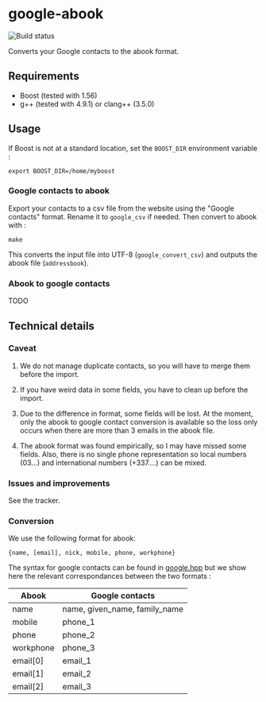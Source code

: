 google-abook
=============

![Build status](https://travis-ci.org/alexDarcy/google-abook.svg)

Converts your Google contacts to the abook format.

## Requirements

* Boost (tested with 1.56)
* g++ (tested with 4.9.1) or clang++ (3.5.0)

## Usage
If Boost is not at a standard location, set the `BOOST_DIR` environment variable :

    export BOOST_DIR=/home/myboost

### Google contacts to abook
Export your contacts to a csv file from the website using the "Google contacts" format. Rename it to `google_csv` if needed. Then convert to abook with :

    make

This converts the input file into UTF-8 (`google_convert_csv`) and outputs the abook file (`addressbook`).

### Abook to google contacts

TODO

## Technical details
### Caveat
1. We do not manage duplicate contacts, so you will have to merge them before the import.

2. If you have weird data in some fields, you have to clean up before the
   import.

3. Due to the difference in format, some fields will be lost. At the moment, only
the abook to google contact conversion is available so the loss only occurs
when there are more than 3 emails in the abook file.

4. The abook format was found empirically, so I may have missed some fields. Also,
there is no single phone representation so local numbers (03...) and
international numbers (+337....) can be mixed.

### Issues and improvements
See the tracker.

### Conversion
We use the following format for abook:

    {name, [email], nick, mobile, phone, workphone}

The syntax for google contacts can be found in [google.hpp](google.hpp) but we show here the
relevant correspondances between the two formats :

| Abook     | Google contacts                |
------------|---------------------------------
| name      | name, given_name, family_name  |
| mobile    | phone_1                        |
| phone     | phone_2                        |
| workphone | phone_3                        |
| email[0]  | email_1                        |
| email[1]  | email_2                        |
| email[2]  | email_3                        |


